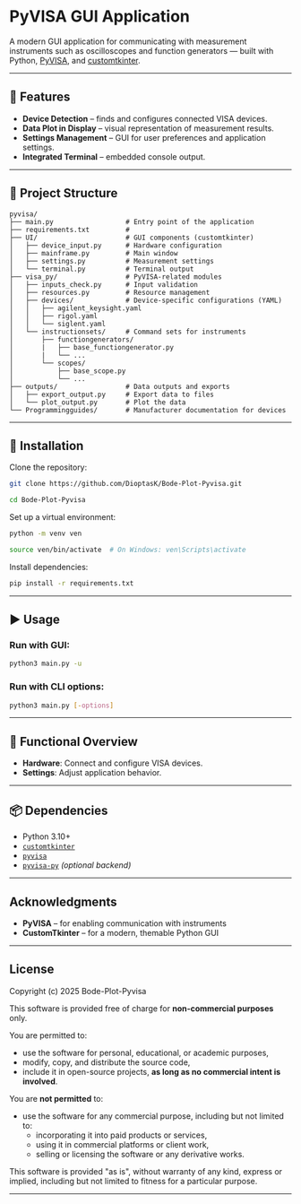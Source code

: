 # PyVISA GUI Application

A modern GUI application for communicating with measurement instruments such as oscilloscopes and function generators — built with Python, [PyVISA](https://pyvisa.readthedocs.io/), and [customtkinter](https://customtkinter.tomschimansky.com/).

---

## 🔧 Features

- **Device Detection** – finds and configures connected VISA devices.
- **Data Plot in Display** – visual representation of measurement results.
- **Settings Management** – GUI for user preferences and application settings.
- **Integrated Terminal** – embedded console output.

---

## 📁 Project Structure

```
pyvisa/
├── main.py                  # Entry point of the application
├── requirements.txt         # 
├── UI/                      # GUI components (customtkinter)
│   ├── device_input.py      # Hardware configuration
│   ├── mainframe.py         # Main window
│   ├── settings.py          # Measurement settings
│   └── terminal.py          # Terminal output
├── visa_py/                 # PyVISA-related modules
│   ├── inputs_check.py      # Input validation
│   ├── resources.py         # Resource management
│   ├── devices/             # Device-specific configurations (YAML)
│   │   ├── agilent_keysight.yaml
│   │   ├── rigol.yaml
│   │   └── siglent.yaml
│   └── instructionsets/     # Command sets for instruments
│       ├── functiongenerators/
│       |   ├── base_functiongenerator.py
│       |   └── ...
│       └── scopes/
│           ├── base_scope.py
│           └── ...
├── outputs/                 # Data outputs and exports
│   ├── export_output.py     # Export data to files
│   └── plot_output.py       # Plot the data
└── Programmingguides/       # Manufacturer documentation for devices
```

---

## 🚀 Installation

Clone the repository:

```bash
git clone https://github.com/DioptasK/Bode-Plot-Pyvisa.git
```
```bash
cd Bode-Plot-Pyvisa
```

Set up a virtual environment:

```bash
python -m venv ven
```
```bash
source ven/bin/activate  # On Windows: ven\Scripts\activate
```

Install dependencies:

```bash
pip install -r requirements.txt
```

---

## ▶️ Usage

### Run with GUI:

```bash
python3 main.py -u
```

### Run with CLI options:

```bash
python3 main.py [-options]
```

---

## 🧩 Functional Overview

- **Hardware**: Connect and configure VISA devices.
- **Settings**: Adjust application behavior.

---

## 📦 Dependencies

- Python 3.10+
- [`customtkinter`](https://github.com/TomSchimansky/CustomTkinter)
- [`pyvisa`](https://pyvisa.readthedocs.io/)
- [`pyvisa-py`](https://github.com/pyvisa/pyvisa-py) *(optional backend)*

---

## Acknowledgments

- **PyVISA** – for enabling communication with instruments
- **CustomTkinter** – for a modern, themable Python GUI

---

## License

Copyright (c) 2025 Bode-Plot-Pyvisa

This software is provided free of charge for **non-commercial purposes** only.

You are permitted to:
- use the software for personal, educational, or academic purposes,
- modify, copy, and distribute the source code,
- include it in open-source projects, **as long as no commercial intent is involved**.

You are **not permitted** to:
- use the software for any commercial purpose, including but not limited to:
  - incorporating it into paid products or services,
  - using it in commercial platforms or client work,
  - selling or licensing the software or any derivative works.

This software is provided "as is", without warranty of any kind, express or implied, including but not limited to fitness for a particular purpose.

---